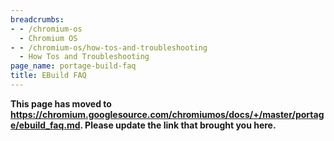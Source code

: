 ```yaml
---
breadcrumbs:
- - /chromium-os
  - Chromium OS
- - /chromium-os/how-tos-and-troubleshooting
  - How Tos and Troubleshooting
page_name: portage-build-faq
title: EBuild FAQ
---
```


**This page has moved to
<https://chromium.googlesource.com/chromiumos/docs/+/master/portage/ebuild_faq.md>.
Please update the link that brought you here.**